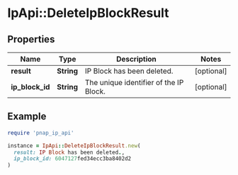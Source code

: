 # IpApi::DeleteIpBlockResult

## Properties

| Name | Type | Description | Notes |
| ---- | ---- | ----------- | ----- |
| **result** | **String** | IP Block has been deleted. | [optional] |
| **ip_block_id** | **String** | The unique identifier of the IP Block. | [optional] |

## Example

```ruby
require 'pnap_ip_api'

instance = IpApi::DeleteIpBlockResult.new(
  result: IP Block has been deleted.,
  ip_block_id: 6047127fed34ecc3ba8402d2
)
```

